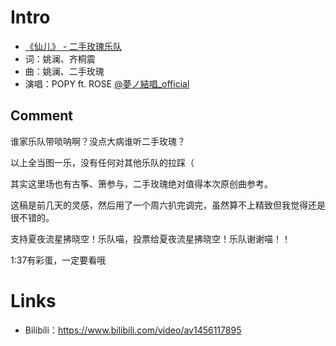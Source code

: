 # Intro
- [《仙儿》 - 二手玫瑰乐队](https://www.bilibili.com/video/av94764285)
- 词：姚澜、齐桐震
- 曲：姚澜、二手玫瑰
- 演唱：POPY ft. ROSE [@夢ノ結唱_official](https://space.bilibili.com/3493083838679536)

## Comment
谁家乐队带唢呐啊？没点大病谁听二手玫瑰？

以上全当图一乐，没有任何对其他乐队的拉踩（

其实这里场也有古筝、箫参与，二手玫瑰绝对值得本次原创曲参考。

这稿是前几天的灵感，然后用了一个周六扒完调完，虽然算不上精致但我觉得还是很不错的。

支持夏夜流星拂晓空！乐队喵，投票给夏夜流星拂晓空！乐队谢谢喵！！

1:37有彩蛋，一定要看哦 

# Links
* Bilibili：https://www.bilibili.com/video/av1456117895
